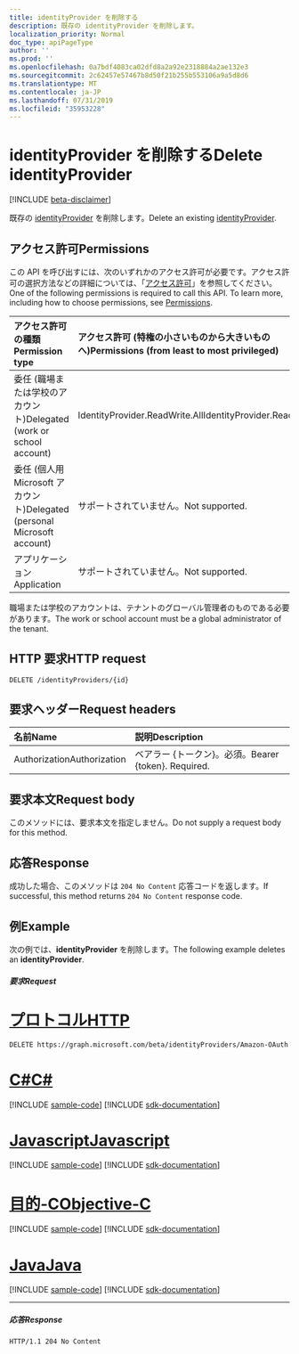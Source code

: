 ```yaml
---
title: identityProvider を削除する
description: 既存の identityProvider を削除します。
localization_priority: Normal
doc_type: apiPageType
author: ''
ms.prod: ''
ms.openlocfilehash: 0a7bdf4083ca02dfd8a2a92e2318884a2ae132e3
ms.sourcegitcommit: 2c62457e57467b8d50f21b255b553106a9a5d8d6
ms.translationtype: MT
ms.contentlocale: ja-JP
ms.lasthandoff: 07/31/2019
ms.locfileid: "35953228"
---
```

# <a name="delete-identityprovider"></a><span data-ttu-id="2d7de-103">identityProvider を削除する</span><span class="sxs-lookup"><span data-stu-id="2d7de-103">Delete identityProvider</span></span>

[!INCLUDE [beta-disclaimer](../../includes/beta-disclaimer.md)]

<span data-ttu-id="2d7de-104">既存の [identityProvider](../resources/identityprovider.md) を削除します。</span><span class="sxs-lookup"><span data-stu-id="2d7de-104">Delete an existing [identityProvider](../resources/identityprovider.md).</span></span>

## <a name="permissions"></a><span data-ttu-id="2d7de-105">アクセス許可</span><span class="sxs-lookup"><span data-stu-id="2d7de-105">Permissions</span></span>

<span data-ttu-id="2d7de-p101">この API を呼び出すには、次のいずれかのアクセス許可が必要です。アクセス許可の選択方法などの詳細については、「[アクセス許可](/graph/permissions-reference)」を参照してください。</span><span class="sxs-lookup"><span data-stu-id="2d7de-p101">One of the following permissions is required to call this API. To learn more, including how to choose permissions, see [Permissions](/graph/permissions-reference).</span></span>

|<span data-ttu-id="2d7de-108">アクセス許可の種類</span><span class="sxs-lookup"><span data-stu-id="2d7de-108">Permission type</span></span>      | <span data-ttu-id="2d7de-109">アクセス許可 (特権の小さいものから大きいものへ)</span><span class="sxs-lookup"><span data-stu-id="2d7de-109">Permissions (from least to most privileged)</span></span>              |
|:--------------------|:---------------------------------------------------------|
|<span data-ttu-id="2d7de-110">委任 (職場または学校のアカウント)</span><span class="sxs-lookup"><span data-stu-id="2d7de-110">Delegated (work or school account)</span></span>|<span data-ttu-id="2d7de-111">IdentityProvider.ReadWrite.All</span><span class="sxs-lookup"><span data-stu-id="2d7de-111">IdentityProvider.ReadWrite.All</span></span>|
|<span data-ttu-id="2d7de-112">委任 (個人用 Microsoft アカウント)</span><span class="sxs-lookup"><span data-stu-id="2d7de-112">Delegated (personal Microsoft account)</span></span>| <span data-ttu-id="2d7de-113">サポートされていません。</span><span class="sxs-lookup"><span data-stu-id="2d7de-113">Not supported.</span></span>|
|<span data-ttu-id="2d7de-114">アプリケーション</span><span class="sxs-lookup"><span data-stu-id="2d7de-114">Application</span></span>|<span data-ttu-id="2d7de-115">サポートされていません。</span><span class="sxs-lookup"><span data-stu-id="2d7de-115">Not supported.</span></span>|

<span data-ttu-id="2d7de-116">職場または学校のアカウントは、テナントのグローバル管理者のものである必要があります。</span><span class="sxs-lookup"><span data-stu-id="2d7de-116">The work or school account must be a global administrator of the tenant.</span></span>

## <a name="http-request"></a><span data-ttu-id="2d7de-117">HTTP 要求</span><span class="sxs-lookup"><span data-stu-id="2d7de-117">HTTP request</span></span>

<!-- { "blockType": "ignored" } -->
```http
DELETE /identityProviders/{id}
```

## <a name="request-headers"></a><span data-ttu-id="2d7de-118">要求ヘッダー</span><span class="sxs-lookup"><span data-stu-id="2d7de-118">Request headers</span></span>

|<span data-ttu-id="2d7de-119">名前</span><span class="sxs-lookup"><span data-stu-id="2d7de-119">Name</span></span>|<span data-ttu-id="2d7de-120">説明</span><span class="sxs-lookup"><span data-stu-id="2d7de-120">Description</span></span>|
|:---------------|:----------|
|<span data-ttu-id="2d7de-121">Authorization</span><span class="sxs-lookup"><span data-stu-id="2d7de-121">Authorization</span></span>|<span data-ttu-id="2d7de-p102">ベアラー {トークン}。必須。</span><span class="sxs-lookup"><span data-stu-id="2d7de-p102">Bearer {token}. Required.</span></span>|

## <a name="request-body"></a><span data-ttu-id="2d7de-124">要求本文</span><span class="sxs-lookup"><span data-stu-id="2d7de-124">Request body</span></span>

<span data-ttu-id="2d7de-125">このメソッドには、要求本文を指定しません。</span><span class="sxs-lookup"><span data-stu-id="2d7de-125">Do not supply a request body for this method.</span></span>

## <a name="response"></a><span data-ttu-id="2d7de-126">応答</span><span class="sxs-lookup"><span data-stu-id="2d7de-126">Response</span></span>

<span data-ttu-id="2d7de-127">成功した場合、このメソッドは `204 No Content` 応答コードを返します。</span><span class="sxs-lookup"><span data-stu-id="2d7de-127">If successful, this method returns `204 No Content` response code.</span></span>

## <a name="example"></a><span data-ttu-id="2d7de-128">例</span><span class="sxs-lookup"><span data-stu-id="2d7de-128">Example</span></span>

<span data-ttu-id="2d7de-129">次の例では、**identityProvider** を削除します。</span><span class="sxs-lookup"><span data-stu-id="2d7de-129">The following example deletes an **identityProvider**.</span></span>

##### <a name="request"></a><span data-ttu-id="2d7de-130">要求</span><span class="sxs-lookup"><span data-stu-id="2d7de-130">Request</span></span>


# <a name="httptabhttp"></a>[<span data-ttu-id="2d7de-131">プロトコル</span><span class="sxs-lookup"><span data-stu-id="2d7de-131">HTTP</span></span>](#tab/http)
<!-- {
  "blockType": "request",
  "name": "delete_identityprovider"
}-->
```http
DELETE https://graph.microsoft.com/beta/identityProviders/Amazon-OAuth
```
# <a name="ctabcsharp"></a>[<span data-ttu-id="2d7de-132">C#</span><span class="sxs-lookup"><span data-stu-id="2d7de-132">C#</span></span>](#tab/csharp)
[!INCLUDE [sample-code](../includes/snippets/csharp/delete-identityprovider-csharp-snippets.md)]
[!INCLUDE [sdk-documentation](../includes/snippets/snippets-sdk-documentation-link.md)]

# <a name="javascripttabjavascript"></a>[<span data-ttu-id="2d7de-133">Javascript</span><span class="sxs-lookup"><span data-stu-id="2d7de-133">Javascript</span></span>](#tab/javascript)
[!INCLUDE [sample-code](../includes/snippets/javascript/delete-identityprovider-javascript-snippets.md)]
[!INCLUDE [sdk-documentation](../includes/snippets/snippets-sdk-documentation-link.md)]

# <a name="objective-ctabobjc"></a>[<span data-ttu-id="2d7de-134">目的-C</span><span class="sxs-lookup"><span data-stu-id="2d7de-134">Objective-C</span></span>](#tab/objc)
[!INCLUDE [sample-code](../includes/snippets/objc/delete-identityprovider-objc-snippets.md)]
[!INCLUDE [sdk-documentation](../includes/snippets/snippets-sdk-documentation-link.md)]

# <a name="javatabjava"></a>[<span data-ttu-id="2d7de-135">Java</span><span class="sxs-lookup"><span data-stu-id="2d7de-135">Java</span></span>](#tab/java)
[!INCLUDE [sample-code](../includes/snippets/java/delete-identityprovider-java-snippets.md)]
[!INCLUDE [sdk-documentation](../includes/snippets/snippets-sdk-documentation-link.md)]

---


##### <a name="response"></a><span data-ttu-id="2d7de-136">応答</span><span class="sxs-lookup"><span data-stu-id="2d7de-136">Response</span></span>

<!-- {
  "blockType": "response",
  "truncated": true
} -->
```http
HTTP/1.1 204 No Content
```

<!-- uuid: 8fcb5dbc-d5aa-4681-8e31-b001d5168d79
2015-10-25 14:57:30 UTC -->
<!--
{
  "type": "#page.annotation",
  "description": "Delete identityProvider",
  "keywords": "",
  "section": "documentation",
  "tocPath": "",
  "suppressions": [
  ]
}
-->
